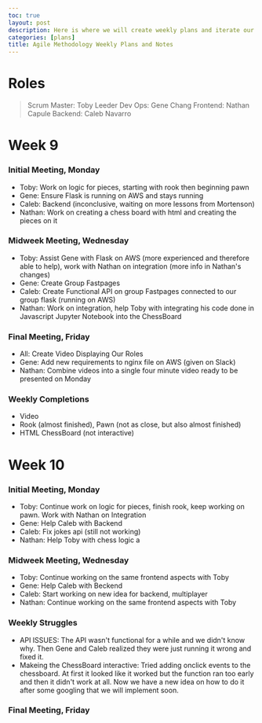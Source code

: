 ```yaml
---
toc: true
layout: post
description: Here is where we will create weekly plans and iterate our weekly plans.
categories: [plans]
title: Agile Methodology Weekly Plans and Notes
---
```


# Roles
> Scrum Master: Toby Leeder
> Dev Ops: Gene Chang
> Frontend: Nathan Capule
> Backend: Caleb Navarro

# Week 9

### Initial Meeting, Monday
- Toby: Work on logic for pieces, starting with rook then beginning pawn
- Gene: Ensure Flask is running on AWS and stays running
- Caleb: Backend (inconclusive, waiting on more lessons from Mortenson)
- Nathan: Work on creating a chess board with html and creating the pieces on it

### Midweek Meeting, Wednesday
- Toby: Assist Gene with Flask on AWS (more experienced and therefore able to help), work with Nathan on integration (more info in Nathan's changes)
- Gene: Create Group Fastpages
- Caleb: Create Functional API on group Fastpages connected to our group flask (running on AWS)
- Nathan: Work on integration, help Toby with integrating his code done in Javascript Jupyter Notebook into the ChessBoard

### Final Meeting, Friday
- All: Create Video Displaying Our Roles
- Gene: Add new requirements to nginx file on AWS (given on Slack)
- Nathan: Combine videos into a single four minute video ready to be presented on Monday

### Weekly Completions
- Video
- Rook (almost finished), Pawn (not as close, but also almost finished)
- HTML ChessBoard (not interactive)

# Week 10

### Initial Meeting, Monday
- Toby: Continue work on logic for pieces, finish rook, keep working on pawn. Work with Nathan on Integration
- Gene: Help Caleb with Backend
- Caleb: Fix jokes api (still not working)
- Nathan: Help Toby with chess logic a

### Midweek Meeting, Wednesday
- Toby: Continue working on the same frontend aspects with Toby
- Gene: Help Caleb with Beckend
- Caleb: Start working on new idea for backend, multiplayer
- Nathan: Continue working on the same frontend aspects with Toby

### Weekly Struggles
- API ISSUES: The API wasn't functional for a while and we didn't know why. Then Gene and Caleb realized they were just running it wrong and fixed it.
- Makeing the ChessBoard interactive: Tried adding onclick events to the chessboard. At first it looked like it worked but the function ran too early and then it didn't work at all. Now we have a new idea on how to do it after some googling that we will implement soon. 

### Final Meeting, Friday
